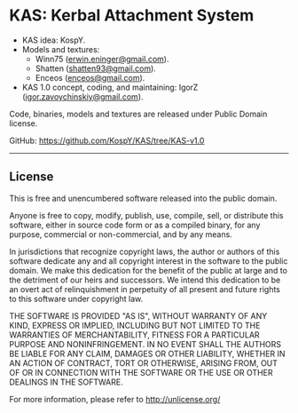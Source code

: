 # KAS: Kerbal Attachment System

- KAS idea: KospY.
- Models and textures:
  - Winn75 (erwin.eninger@gmail.com).
  - Shatten (shatten93@gmail.com).
  - Enceos (enceos@gmail.com).
- KAS 1.0 concept, coding, and maintaining: IgorZ (igor.zavoychinskiy@gmail.com).

Code, binaries, models and textures are released under Public Domain license.

GitHub: https://github.com/KospY/KAS/tree/KAS-v1.0

* * *

## License

This is free and unencumbered software released into the public domain.

Anyone is free to copy, modify, publish, use, compile, sell, or
distribute this software, either in source code form or as a compiled
binary, for any purpose, commercial or non-commercial, and by any
means.

In jurisdictions that recognize copyright laws, the author or authors
of this software dedicate any and all copyright interest in the
software to the public domain. We make this dedication for the benefit
of the public at large and to the detriment of our heirs and
successors. We intend this dedication to be an overt act of
relinquishment in perpetuity of all present and future rights to this
software under copyright law.

THE SOFTWARE IS PROVIDED "AS IS", WITHOUT WARRANTY OF ANY KIND,
EXPRESS OR IMPLIED, INCLUDING BUT NOT LIMITED TO THE WARRANTIES OF
MERCHANTABILITY, FITNESS FOR A PARTICULAR PURPOSE AND NONINFRINGEMENT.
IN NO EVENT SHALL THE AUTHORS BE LIABLE FOR ANY CLAIM, DAMAGES OR
OTHER LIABILITY, WHETHER IN AN ACTION OF CONTRACT, TORT OR OTHERWISE,
ARISING FROM, OUT OF OR IN CONNECTION WITH THE SOFTWARE OR THE USE OR
OTHER DEALINGS IN THE SOFTWARE.

For more information, please refer to <http://unlicense.org/>
